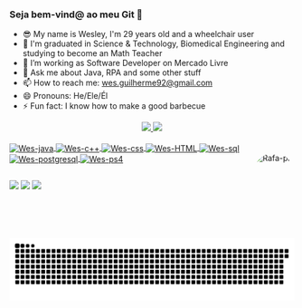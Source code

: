 ### Seja bem-vind@ ao meu Git 👋

- 😎 My name is Wesley, I'm 29 years old and a wheelchair user
- 🔭 I'm graduated in Science & Technology, Biomedical Engineering and studying to become an Math Teacher
- 🌱 I’m working as Software Developer on Mercado Livre
- 💬 Ask me about Java, RPA and some other stuff
- 📫 How to reach me: wes.guilherme92@gmail.com
- 😄 Pronouns: He/Ele/Él
- ⚡ Fun fact: I know how to make a good barbecue

<div align="center">
  <a href="https://github.com/wesguilherme">
  <img height="140em" src="https://github-readme-stats.vercel.app/api?username=wesguilherme&show_icons=true&theme=radical&include_all_commits=true&count_private=true"/>
  <img height="140em" src="https://github-readme-stats.vercel.app/api/top-langs/?username=wesguilherme&layout=compact&langs_count=7&theme=radical"/>
</div>
<div style="display: inline_block"><br>
  <img align="center" alt="Wes-java" height="30" width="80" src="https://img.shields.io/badge/Java-ED8B00?style=for-the-badge&logo=java&logoColor=white">
  <img align="center" alt="Wes-c++" height="30" width="80" src="https://img.shields.io/badge/C%2B%2B-00599C?style=for-the-badge&logo=c%2B%2B&logoColor=white">
  <img align="center" alt="Wes-css" height="30" width="80" src="https://img.shields.io/badge/CSS-239120?&style=for-the-badge&logo=css3&logoColor=white">
  <img align="center" alt="Wes-HTML" height="30" width="80" src="https://img.shields.io/badge/HTML-239120?style=for-the-badge&logo=html5&logoColor=white">
  <img align="center" alt="Wes-sql" height="30" width="80" src="https://img.shields.io/badge/MySQL-00000F?style=for-the-badge&logo=mysql&logoColor=white">
  <img align="center" alt="Wes-postgresql" height="30" width="80" src="https://img.shields.io/badge/PostgreSQL-316192?style=for-the-badge&logo=postgresql&logoColor=white">
  <img align="center" alt="Wes-ps4" height="30" width="80" src="https://img.shields.io/badge/PlayStation-003791?style=for-the-badge&logo=playstation&logoColor=white">
  <img align="right" alt="Rafa-pic" height="150" style="border-radius:50px;" src="https://64.media.tumblr.com/tumblr_lxln3msHri1qepf8yo1_500.gifv">
</div>
  
  ##
 
<div>
  <a href="https://instagram.com/wes.guilherme" target="_blank"><img src="https://img.shields.io/badge/-Instagram-%23E4405F?style=for-the-badge&logo=instagram&logoColor=white" target="_blank"></a>
  <a href = "mailto:wes.guilherme92@gmail.com"><img src="https://img.shields.io/badge/-Gmail-%23333?style=for-the-badge&logo=gmail&logoColor=white" target="_blank"></a>
  <a href="https://www.linkedin.com/in/wesley-guilherme/" target="_blank"><img src="https://img.shields.io/badge/-LinkedIn-%230077B5?style=for-the-badge&logo=linkedin&logoColor=white" target="_blank"></a> 
 
  ![Snake animation](https://github.com/wesguilherme/wesguilherme/blob/output/github-contribution-grid-snake.svg)
 
</div>
